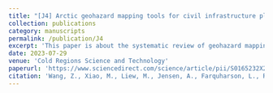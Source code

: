 ```yaml
---
title: "[J4] Arctic geohazard mapping tools for civil infrastructure planning: A systematic review"
collection: publications
category: manuscripts
permalink: /publication/J4
excerpt: 'This paper is about the systematic review of geohazard mapping tools.'
date: 2023-07-29
venue: 'Cold Regions Science and Technology'
paperurl: 'https://www.sciencedirect.com/science/article/pii/S0165232X23001994'
citation: 'Wang, Z., Xiao, M., Liew, M., Jensen, A., Farquharson, L., Romanovsky, V., and Alessa, L. 2023. "Arctic geohazard mapping tools for civil infrastructure planning: A systematic review." Cold Reg. Sci. Technol. 214: 103969. https://doi.org/10.1016/j.coldregions.2023.103969.'
---
```

